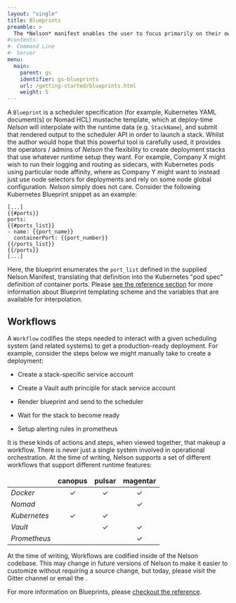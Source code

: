 ```yaml
---
layout: "single"
title: Blueprints
preamble: >
  The *Nelson* manifest enables the user to focus primarily on their own application and not worry about the specifics of runtime scheduling. Whilst this can be largely beneficial, it also presents a set of challenges as more often than not every organization has a different internal process with slight differences. To accommodate this, *Nelson* supports the concept of `Workflow` and `Blueprint`.
#contents:
#- Command Line
#- Server
menu:
  main:
    parent: gs
    identifier: gs-blueprints
    url: /getting-started/blueprints.html
    weight: 5
---
```



A `Blueprint` is a scheduler specification (for example, Kubernetes YAML document(s) or Nomad HCL) mustache template, which at deploy-time *Nelson* will interpolate with the runtime data (e.g. `StackName`), and submit that rendered output to the scheduler API in order to launch a stack. Whilst the author would hope that this powerful tool is carefully used, it provides the operators / admins of *Nelson* the flexibility to create deployment stacks that use whatever runtime setup they want. For example, Company X might wish to run their logging and routing as sidecars, with Kubernetes pods using particular node affinity, where as Company Y might want to instead just use node selectors for deployments and rely on some node global configuration. *Nelson* simply does not care. Consider the following Kubernetes Blueprint snippet as an example:

```
[...]
{{#ports}}
ports:
{{#ports_list}}
- name: {{port_name}}
  containerPort: {{port_number}}
{{/ports_list}}
{{/ports}}
[...]
```

Here, the blueprint enumerates the `port_list` defined in the supplied Nelson Manifest, translating that definition into the Kubernetes "pod spec" definition of container ports. Please [see the reference section](api.html#blueprints) for more information about Blueprint templating scheme and the variables that are available for interpolation.

## Workflows

A `Workflow` codifies the steps needed to interact with a given scheduling system (and related systems) to get a production-ready deployment. For example, consider the steps below we might manually take to create a deployment:

* Create a stack-specific service account

* Create a Vault auth principle for stack service account

* Render blueprint and send to the scheduler

* Wait for the stack to become ready

* Setup alerting rules in prometheus

It is these kinds of actions and steps, when viewed together, that makeup a workflow. There is never just a single system involved in operational orchestration. At the time of writing, Nelson supports a set of different workflows that support different runtime features:

<table class="table table-striped">
  <thead>
    <tr>
      <td align="center"><strong>&nbsp;</strong></td>
      <td align="center"><strong>canopus</strong></td>
      <td align="center"><strong>pulsar</strong></td>
      <td align="center"><strong>magentar</strong></td>
    </tr>
  </thead>
  <tbody>
    <tr>
      <td><i>Docker</i></td>
      <td align="center">✓</td>
      <td align="center">✓</td>
      <td align="center">✓</td>
    </tr>
    <tr>
      <td><i>Nomad</i></td>
      <td></td>
      <td></td>
      <td align="center">✓</td>
    </tr>
    <tr>
      <td><i>Kubernetes</i></td>
      <td align="center">✓</td>
      <td align="center">✓</td>
      <td></td>
    </tr>
    <tr>
      <td><i>Vault</i></td>
      <td></td>
      <td align="center">✓</td>
      <td align="center">✓</td>
    </tr>
    <tr>
      <td><i>Prometheus</i></td>
      <td></td>
      <td></td>
      <td align="center">✓</td>
    </tr>
  </tbody>
</table>

At the time of writing, Workflows are codified inside of the Nelson codebase. This may change in future versions of Nelson to make it easier to customize without requiring a source change, but today, please visit the Gitter channel or email the <script src="javascript/contact.js"></script>.

For more information on Blueprints, please [checkout the reference](/documentation/blueprints.html).